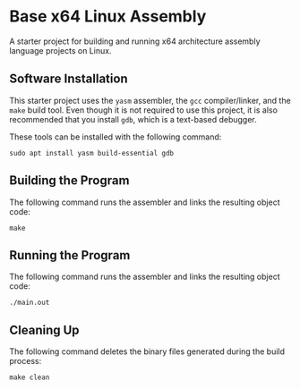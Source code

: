 # Base x64 Linux Assembly

A starter project for building and running x64 architecture assembly language projects on Linux.

## Software Installation

This starter project uses the `yasm` assembler, the `gcc` compiler/linker, and the `make` build tool.  Even though it is not required to use this project, it is also recommended that you install `gdb`, which is a text-based debugger.

These tools can be installed with the following command:

`sudo apt install yasm build-essential gdb`

## Building the Program

The following command runs the assembler and links the resulting object code:

`make`

## Running the Program

The following command runs the assembler and links the resulting object code:

`./main.out`

## Cleaning Up

The following command deletes the binary files generated during the build process:

`make clean`
